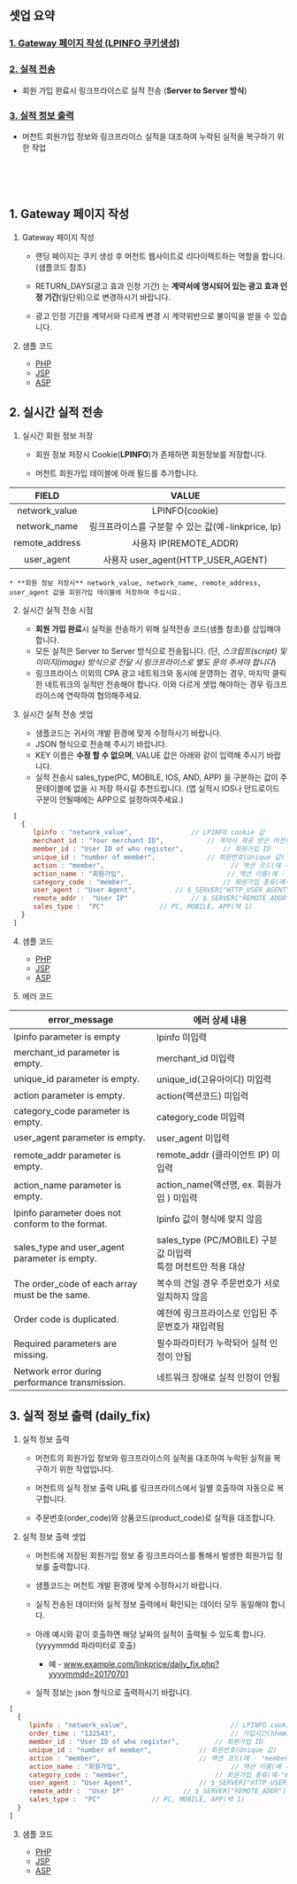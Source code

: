 ﻿## 셋업 요약

### [1. Gateway 페이지 작성 (LPINFO 쿠키생성)](https://github.com/linkprice/MerchantSetup/tree/v3/CPA#랜딩-페이지-작성)

### [2. 실적 전송](https://github.com/linkprice/MerchantSetup/tree/v3/CPA#실시간-실적-전송)

* 회원 가입 완료시 링크프라이스로 실적 전송 (**Server to Server 방식**)

### [3. 실적 정보 출력](https://github.com/linkprice/MerchantSetup/tree/v3/CPA#실적-정보-출력-daily_fix)

* 머천트 회원가입 정보와 링크프라이스 실적을 대조하여 누락된 실적을 복구하기 위한 작업

<br />
<br />
<br />

## 1. Gateway 페이지 작성

1. Gateway 페이지 작성
    * 랜딩 페이지는 쿠키 생성 후 머천트 웹사이트로 리다이렉트하는 역할을 합니다. (샘플코드 참조) 
    
    * RETURN_DAYS(광고 효과 인정 기간) 는 **계약서에 명시되어 있는 광고 효과 인정 기간**(일단위)으로 변경하시기 바랍니다. 
    
    * 광고 인정 기간을 계약서와 다르게 변경 시 계약위반으로 불이익을 받을 수 있습니다.
   
2. 샘플 코드
   - [PHP](https://github.com/linkprice/MerchantSetup/blob/v3/CPA/PHP/lpfront.php)
   - [JSP](https://github.com/linkprice/MerchantSetup/blob/v3/CPA/JSP/lpfront.jsp)
   - [ASP](https://github.com/linkprice/MerchantSetup/blob/v3/CPA/ASP/lpfront.asp)

## 2. 실시간 실적 전송

1. 실시간 회원 정보 저장

    * 회원 정보 저장시 Cookie(**LPINFO**)가 존재하면 회원정보를 저장합니다.
    
    * 머천트 회원가입 테이블에 아래 필드를 추가합니다.

|     FIELD      |                VALUE                |
| :------------: | :---------------------------------: |
| network_value  |           LPINFO(cookie)            |
|  network_name  | 링크프라이스를 구분할 수 있는 값(예-linkprice, lp) |
| remote_address |         사용자 IP(REMOTE_ADDR)         |
|   user_agent   |   사용자 user_agent(HTTP_USER_AGENT)   |

    * **회원 정보 저장시** network_value, network_name, remote_address, user_agent 값을 회원가입 테이블에 저장하여 주십시요.

2. 실시간 실적 전송 시점

    * **회원 가입 완료**시 실적을 전송하기 위해 실적전송 코드(샘플 참조)를 삽입해야 합니다.
    * 모든 실적은 Server to Server 방식으로 전송됩니다. (단, *스크립트(script) 및 이미지(image) 방식으로 전달 시 링크프라이스로 별도 문의 주셔야 합니다*)
    * 링크프라이스 이외의 CPA 광고 네트워크와 동시에 운영하는 경우, 마지막 클릭한 네트워크의 실적만 전송해야 합니다. 이와 다르게 셋업 해야하는 경우 링크프라이스에 연락하여 협의해주세요.       

3. 실시간 실적 전송 셋업

    * 샘플코드는 귀사의 개발 환경에 맞게 수정하시기 바랍니다.
    * JSON 형식으로 전송해 주시기 바랍니다.
    * KEY 이름은 **수정 할 수 없으며**, VALUE 값은 아래와 같이 입력해 주시기 바랍니다.
    * 실적 전송시 sales_type(PC, MOBILE, IOS, AND, APP) 을 구분하는 값이 주문테이블에 없을 시 저장 하시길 추천드립니다. (앱 실적시 IOS나 안드로이드 구분이 안될때에는 APP으로 설정하여주세요.)

  ```javascript
   [
     {
        lpinfo : "network_value",				// LPINFO cookie 값
        merchant_id : "Your merchant ID",			// 계약시 제공 받은 머천트 아이디
        member_id : "User ID of who register",	        // 회원가입 ID
        unique_id : "number of member",		        // 회원번호(Unique 값)
        action : "member",                                // 액션 코드(예 - "member", "apply")
        action_name : "회원가입",                          // 액션 이름(예 - "회원가입", "신청서 작성")
        category_code : "member",		                // 회원가입 종류(예-"member","apply")
        user_agent : "User Agent",			// $_SERVER["HTTP_USER_AGENT"]
        remote_addr :  "User IP"				// $_SERVER["REMOTE_ADDR"]
        sales_type :  "PC"				// PC, MOBILE, APP(택 1)         
     }
   ]
  ```

4. 샘플 코드

   - [PHP](https://github.com/linkprice/MerchantSetup/blob/v3/CPA/PHP/index.php)
   - [JSP](https://github.com/linkprice/MerchantSetup/blob/v3/CPA/JSP/index.jsp)
   - [ASP](https://github.com/linkprice/MerchantSetup/blob/v3/CPA/ASP/index.asp)

5. 에러 코드

| error_message                                    | 에러 상세 내용                                               |
| ------------------------------------------------ | ------------------------------------------------------------ |
| lpinfo parameter is empty                        | lpinfo 미입력                                                |
| merchant_id parameter is empty.                  | merchant_id 미입력                                           |
| unique_id parameter is empty.                   | unique_id(고유아이디) 미입력                                  |
| action parameter is empty.                 | action(액션코드) 미입력                                |
| category_code parameter is empty.                | category_code 미입력                                         |
| user_agent parameter is empty.                   | user_agent 미입력                                            |
| remote_addr parameter is empty.                  | remote_addr (클라이언트 IP) 미입력                           |
| action_name parameter is empty.                 | action_name(액션명, ex. 회원가입 ) 미입력                                  |
| lpinfo parameter does not conform to the format. | lpinfo 값이 형식에 맞지 않음                                 |
| sales_type and user_agent parameter is empty.    | sales_type (PC/MOBILE) 구분값 미입력<br />특정 머천트만 적용 대상 |
| The order_code of each array must be the same.   | 복수의 건일 경우 주문번호가 서로 일치하지 않음               |
| Order code is duplicated.                        | 예전에 링크프라이스로 인입된 주문번호가 재입력됨             |
| Required parameters are missing.                 | 필수파라미터가 누락되어 실적 인정이 안됨                     |
| Network error during performance transmission.   | 네트워크 장애로 실적 인정이 안됨                             |

## 3. 실적 정보 출력 (daily_fix)

1. 실적 정보 출력

    * 머천트의 회원가입 정보와 링크프라이스의 실적을 대조하여 누락된 실적을 복구하기 위한 작업입니다.
    
    * 머천트의 실적 정보 출력 URL를 링크프라이스에서 일별 호출하여 자동으로 복구합니다.
    
    * 주문번호(order_code)와 상품코드(product_code)로 실적을 대조합니다.

2. 실적 정보 출력 셋업

    * 머천트에 저장된 회원가입 정보 중 링크프라이스를 통해서 발생한 회원가입 정보를 출력합니다.
    
    * 샘플코드는 머천트 개발 환경에 맞게 수정하시기 바랍니다.
    
    * 실직 전송된 데이터와 실적 정보 출력에서 확인되는 데이터 모두 동일해야 합니다.
    
    * 아래 예시와 같이 호출하면 해당 날짜의 실적이 출력될 수 있도록 합니다.(yyyymmdd 파라미터로 호출)
      - 예 - www.example.com/linkprice/daily_fix.php?yyyymmdd=20170701
    
    * 실적 정보는 json 형식으로 출력하시기 바랍니다.

```javascript
[
  {
     lpinfo : "network_value",                          // LPINFO cookie 값
     order_time : "132543",                             // 가입시간(hhmmss)
     member_id : "User ID of who register",	        // 회원가입 ID
     unique_id : "number of member",			// 회원번호(Unique 값)
     action : "member",			                // 액션 코드(예 - "member", "apply")
     action_name : "회원가입",                            // 액션 이름(예 - "회원가입", "신청서 작성")
     category_code : "member",		                // 회원가입 종류(예-"member","apply")
     user_agent : "User Agent",			        // $_SERVER["HTTP_USER_AGENT"]
     remote_addr :  "User IP"				// $_SERVER["REMOTE_ADDR"]
     sales_type :  "PC"				// PC, MOBILE, APP(택 1)       
  }
]
```

3. 샘플 코드

   - [PHP](https://github.com/linkprice/MerchantSetup/blob/v3/CPA/PHP/daily_fix.php)
   - [JSP](https://github.com/linkprice/MerchantSetup/blob/v3/CPA/JSP/daily_fix.jsp)
   - [ASP](https://github.com/linkprice/MerchantSetup/blob/v3/CPA/ASP/daily_fix.asp)
